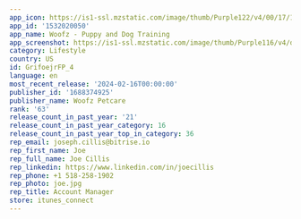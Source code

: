 ```yaml
---
app_icon: https://is1-ssl.mzstatic.com/image/thumb/Purple122/v4/00/17/16/00171604-901a-54e2-26ba-0e929558724b/AppIcon-0-0-1x_U007emarketing-0-6-0-85-220.png/1024x1024bb.png
app_id: '1532020050'
app_name: Woofz - Puppy and Dog Training
app_screenshot: https://is1-ssl.mzstatic.com/image/thumb/Purple116/v4/d2/53/a4/d253a496-ee89-30e0-1cd5-90d682129f01/bf549ed2-e7f7-41de-8199-7885e6a6e2cd_Iphone-6.5-vertical-screen_1__U00282_U0029.jpg/1242x2688bb.png
category: Lifestyle
country: US
id: GrifoejrFP_4
language: en
most_recent_release: '2024-02-16T00:00:00'
publisher_id: '1688374925'
publisher_name: Woofz Petcare
rank: '63'
release_count_in_past_year: '21'
release_count_in_past_year_category: 16
release_count_in_past_year_top_in_category: 36
rep_email: joseph.cillis@bitrise.io
rep_first_name: Joe
rep_full_name: Joe Cillis
rep_linkedin: https://www.linkedin.com/in/joecillis
rep_phone: +1 518-258-1902
rep_photo: joe.jpg
rep_title: Account Manager
store: itunes_connect
---
```

